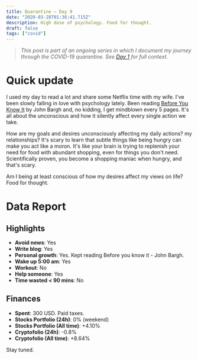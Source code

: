 ```yaml
---
title: Quarantine — Day 9
date: "2020-03-28T01:36:41.715Z"
description: High dose of psychology. Food for thought.
draft: false
tags: ["covid"]
---
```


> *This post is part of an ongoing series in which I document my journey through the COVID-19 quarantine. See [Day 1](/quarantine/quarantine-day-1) for full context.*

<div class="divider"></div>

# Quick update

I used my day to read a lot and share some Netflix time with my wife. I've been slowly falling in love with psychology lately. Been reading [Before You Know It](https://www.amazon.com/-/es/John-Bargh-Ph-D/dp/1501101218) by John Bargh and, no kidding, I get mindblown every 5 pages. It's all about the unconscious and how it silently affect every single action we take.

How are my goals and desires unconsciously affecting my daily actions? my relationships? It's scary to learn that subtle things like being hungry can make you act like a moron. It's like your brain is trying to replenish your need for food with abundant shopping, even for things you don't need. Scientifically proven, you become a shopping maniac when hungry, and that's scary. 

Am I being at least conscious of how my desires affect my views on life? Food for thought.

<div class="divider"></div>

# Data Report

## Highlights

* **Avoid news**: Yes
* **Write blog**: Yes
* **Personal growth**: Yes. Kept reading Before you know it - John Bargh.
* **Wake up 5:00 am**: Yes
* **Workout**: No
* **Help someone**: Yes
* **Time wasted < 90 mins**: No

## Finances

* **Spent**: 300 USD. Paid taxes.
* **Stocks Portfolio (24h)**: 0% (weekend)
* **Stocks Portfolio (All time)**: +4.10%
* **Cryptofolio (24h)**: -0.8%
* **Cryptofolio (All time)**: +8.64%

<div class="divider"></div>

Stay tuned.
